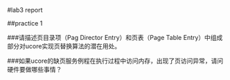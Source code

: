 #lab3 report

##practice 1

###请描述页目录项（Pag Director Entry）和页表（Page Table Entry）中组成部分对ucore实现页替换算法的潜在用处。
>


###如果ucore的缺页服务例程在执行过程中访问内存，出现了页访问异常，请问硬件要做哪些事情？



